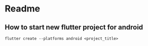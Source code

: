 # Readme

## How to start new flutter project for android

`flutter create --platforms android <project_title>`

